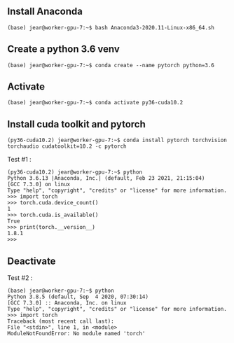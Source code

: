 ## Install Anaconda
```
(base) jear@worker-gpu-7:~$ bash Anaconda3-2020.11-Linux-x86_64.sh
```
 

## Create a python 3.6 venv
```
(base) jear@worker-gpu-7:~$ conda create --name pytorch python=3.6
```
 

## Activate
```
(base) jear@worker-gpu-7:~$ conda activate py36-cuda10.2
```
 

## Install cuda toolkit and pytorch
```
(py36-cuda10.2) jear@worker-gpu-7:~$ conda install pytorch torchvision torchaudio cudatoolkit=10.2 -c pytorch
```
Test #1 :
```
(py36-cuda10.2) jear@worker-gpu-7:~$ python
Python 3.6.13 |Anaconda, Inc.| (default, Feb 23 2021, 21:15:04)
[GCC 7.3.0] on linux
Type "help", "copyright", "credits" or "license" for more information.
>>> import torch
>>> torch.cuda.device_count()
1
>>> torch.cuda.is_available()
True
>>> print(torch.__version__)
1.8.1
>>>
```
 

## Deactivate
Test #2 : 
```
(base) jear@worker-gpu-7:~$ python
Python 3.8.5 (default, Sep  4 2020, 07:30:14)
[GCC 7.3.0] :: Anaconda, Inc. on linux
Type "help", "copyright", "credits" or "license" for more information.
>>> import torch
Traceback (most recent call last):
File "<stdin>", line 1, in <module>
ModuleNotFoundError: No module named 'torch'

 
